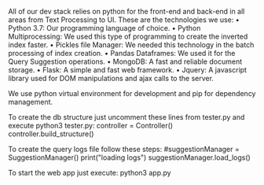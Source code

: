 All of our dev stack relies on python for the front-end and back-end in all areas from Text Processing to UI. These are the technologies we use:
	• Python 3.7: Our programming language of choice.
	• Python Multiprocessing: We used this type of programming to create the inverted index faster.
	• Pickles file Manager: We needed this technology in the batch processing of index creation.
	• Pandas Dataframes: We used it for the Query Suggestion operations.
	• MongoDB: A fast and reliable document storage.
	• Flask: A simple and fast web framework.
	• Jquery: A javascript library used for DOM manipulations and ajax calls to the server.

We use python virtual environment for development and pip for dependency management.

To create the db structure just uncomment these lines from tester.py and execute python3 tester.py:
controller = Controller()
controller.build_structure()

To create the query logs file follow these steps: #suggestionManager = SuggestionManager()
print("loading logs")
suggestionManager.load_logs()

To start the web app just execute: python3 app.py